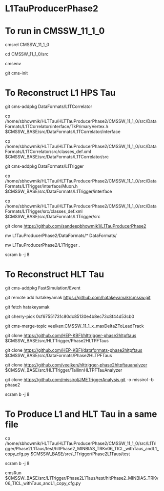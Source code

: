 # L1TauProducerPhase2

# To run in CMSSW_11_1_0


cmsrel CMSSW_11_1_0

cd CMSSW_11_1_0/src

cmsenv

git cms-init



# To Reconstruct L1 HPS Tau

git cms-addpkg DataFormats/L1TCorrelator

cp /home/sbhowmik/HLTTau/HLTTauProducerPhase2/CMSSW_11_1_0/src/DataFormats/L1TCorrelator/interface/TkPrimaryVertex.h $CMSSW_BASE/src/DataFormats/L1TCorrelator/interface

cp /home/sbhowmik/HLTTau/HLTTauProducerPhase2/CMSSW_11_1_0/src/DataFormats/L1TCorrelator/src/classes_def.xml $CMSSW_BASE/src/DataFormats/L1TCorrelator/src


git cms-addpkg DataFormats/L1Trigger

cp /home/sbhowmik/HLTTau/HLTTauProducerPhase2/CMSSW_11_1_0/src/DataFormats/L1Trigger/interface/Muon.h $CMSSW_BASE/src/DataFormats/L1Trigger/interface

cp /home/sbhowmik/HLTTau/HLTTauProducerPhase2/CMSSW_11_1_0/src/DataFormats/L1Trigger/src/classes_def.xml $CMSSW_BASE/src/DataFormats/L1Trigger/src



git clone https://github.com/sandeepbhowmik1/L1TauProducerPhase2

mv L1TauProducerPhase2/DataFormats/* DataFormats/

mv L1TauProducerPhase2/L1Trigger .

scram b -j 8




# To Reconstruct HLT Tau

git cms-addpkg FastSimulation/Event

git remote add hatakeyamak https://github.com/hatakeyamak/cmssw.git

git fetch hatakeyamak

git cherry-pick 0cf67551731c80dc85130e4b8ec73c8f44d53cb0


git cms-merge-topic veelken:CMSSW_11_1_x_maxDeltaZToLeadTrack


git clone https://github.com/HEP-KBFI/hlttrigger-phase2hltpftaus $CMSSW_BASE/src/HLTTrigger/Phase2HLTPFTaus

git clone https://github.com/HEP-KBFI/dataformats-phase2hltpftaus $CMSSW_BASE/src/DataFormats/Phase2HLTPFTaus

git clone https://github.com/veelken/hlttrigger-phase2hltpftauanalyzer $CMSSW_BASE/src/HLTTrigger/TallinnHLTPFTauAnalyzer


git clone https://github.com/missirol/JMETriggerAnalysis.git -o missirol -b phase2

scram b -j 8



# To Produce L1 and HLT Tau in a same file

cp /home/sbhowmik/HLTTau/HLTTauProducerPhase2/CMSSW_11_1_0/src/L1Trigger/Phase2L1Taus/test/hltPhase2_MINBIAS_TRKv06_TICL_withTaus_andL1_copy_cfg.py $CMSSW_BASE/src/L1Trigger/Phase2L1Taus/test


scram b -j 8



cmsRun $CMSSW_BASE/src/L1Trigger/Phase2L1Taus/test/hltPhase2_MINBIAS_TRKv06_TICL_withTaus_andL1_copy_cfg.py


